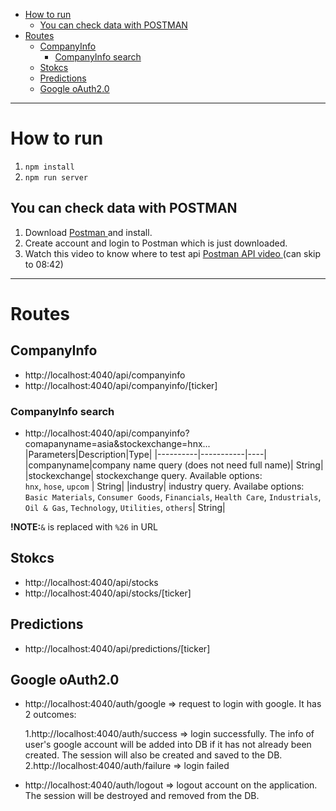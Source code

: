 - [How to run](#how-to-run)
  - [You can check data with POSTMAN](#you-can-check-data-with-postman)
- [Routes](#routes)
  - [CompanyInfo](#companyinfo)
    - [CompanyInfo search](#companyinfo-search)
  - [Stokcs](#stokcs)
  - [Predictions](#predictions)
  - [Google oAuth2.0](#google-oauth20)

---

# How to run

1. `npm install`
2. `npm run server`

## You can check data with POSTMAN

1. Download [ Postman ](https://www.postman.com/downloads/) and install.
2. Create account and login to Postman which is just downloaded.
3. Watch this video to know where to test api [ Postman API video ](https://www.youtube.com/watch?v=f5y_sD6MfBc) (can skip to 08:42)

---

# Routes

## CompanyInfo

-   http://localhost:4040/api/companyinfo
-   http://localhost:4040/api/companyinfo/[ticker]

### CompanyInfo search

-   http://localhost:4040/api/companyinfo?comapanyname=asia&stockexchange=hnx...
    |Parameters|Description|Type|
    |----------|-----------|----|
    |companyname|company name query (does not need full name)| String|
    |stockexchange| stockexchange query. Available options: <br/> `hnx`, `hose`, `upcom` | String|
    |industry| industry query. Availabe options:<br/> `Basic Materials`, `Consumer Goods`, `Financials`, `Health Care`, `Industrials`, `Oil & Gas`, `Technology`, `Utilities`, `others`| String|

**!NOTE:**`&` is replaced with `%26` in URL

## Stokcs

-   http://localhost:4040/api/stocks
-   http://localhost:4040/api/stocks/[ticker]

## Predictions

-   http://localhost:4040/api/predictions/[ticker]

## Google oAuth2.0

-   http://localhost:4040/auth/google => request to login with google. It has 2 outcomes:

    1.http://localhost:4040/auth/success => login successfully. The info of user's google account will be added into DB if it has not already been created. The session will also be created and saved to the DB.
    2.http://localhost:4040/auth/failure => login failed

-   http://localhost:4040/auth/logout => logout account on the application. The session will be destroyed and removed from the DB.
